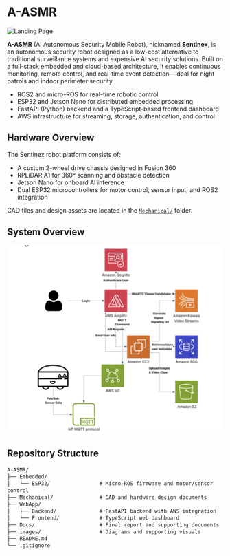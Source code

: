 # A-ASMR

![Landing Page](./images/landingpagehero.png)

**A-ASMR** (AI Autonomous Security Mobile Robot), nicknamed **Sentinex**, is an autonomous security robot designed as a low-cost alternative to traditional surveillance systems and expensive AI security solutions. Built on a full-stack embedded and cloud-based architecture, it enables continuous monitoring, remote control, and real-time event detection—ideal for night patrols and indoor perimeter security.


- ROS2 and micro-ROS for real-time robotic control  
- ESP32 and Jetson Nano for distributed embedded processing  
- FastAPI (Python) backend and a TypeScript-based frontend dashboard  
- AWS infrastructure for streaming, storage, authentication, and control  


## Hardware Overview

The Sentinex robot platform consists of:

- A custom 2-wheel drive chassis designed in Fusion 360
- RPLiDAR A1 for 360° scanning and obstacle detection
- Jetson Nano for onboard AI inference
- Dual ESP32 microcontrollers for motor control, sensor input, and ROS2 integration

CAD files and design assets are located in the [`Mechanical/`](./Mechanical) folder.


## System Overview

<p align="center">
  <img src="./images/aws_architecturee.png" alt="AWS Architecture Diagram" width="720">
</p>


## Repository Structure

```
A-ASMR/
├── Embedded/
│   └── ESP32/                # Micro-ROS firmware and motor/sensor control
├── Mechanical/               # CAD and hardware design documents
├── WebApp/
│   ├── Backend/              # FastAPI backend with AWS integration
│   └── Frontend/             # TypeScript web dashboard
├── Docs/                     # Final report and supporting documents
├── images/                   # Diagrams and supporting visuals
├── README.md
└── .gitignore
```